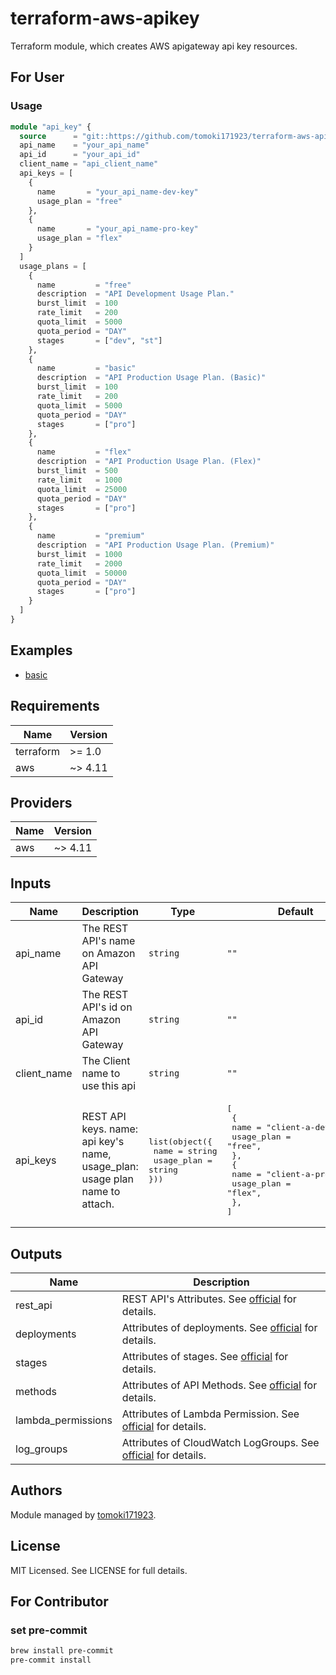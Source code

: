 # terraform-aws-apikey

Terraform module, which creates AWS apigateway api key resources.

## For User

### Usage

```terraform
module "api_key" {
  source      = "git::https://github.com/tomoki171923/terraform-aws-apikey.git?ref=v0.1.0"
  api_name    = "your_api_name"
  api_id      = "your_api_id"
  client_name = "api_client_name"
  api_keys = [
    {
      name       = "your_api_name-dev-key"
      usage_plan = "free"
    },
    {
      name       = "your_api_name-pro-key"
      usage_plan = "flex"
    }
  ]
  usage_plans = [
    {
      name         = "free"
      description  = "API Development Usage Plan."
      burst_limit  = 100
      rate_limit   = 200
      quota_limit  = 5000
      quota_period = "DAY"
      stages       = ["dev", "st"]
    },
    {
      name         = "basic"
      description  = "API Production Usage Plan. (Basic)"
      burst_limit  = 100
      rate_limit   = 200
      quota_limit  = 5000
      quota_period = "DAY"
      stages       = ["pro"]
    },
    {
      name         = "flex"
      description  = "API Production Usage Plan. (Flex)"
      burst_limit  = 500
      rate_limit   = 1000
      quota_limit  = 25000
      quota_period = "DAY"
      stages       = ["pro"]
    },
    {
      name         = "premium"
      description  = "API Production Usage Plan. (Premium)"
      burst_limit  = 1000
      rate_limit   = 2000
      quota_limit  = 50000
      quota_period = "DAY"
      stages       = ["pro"]
    }
  ]
}
```

## Examples

* [basic](https://github.com/tomoki171923/terraform-aws-apikey/tree/main/examples/basic/)

## Requirements

| Name      | Version |
| --------- | ------- |
| terraform | >= 1.0  |
| aws       | ~> 4.11 |

## Providers

| Name | Version |
| ---- | ------- |
| aws  | ~> 4.11 |

## Inputs

| Name        | Description                                                                 | Type                                                                      | Default                                                                                                                                                           | Required |
| ----------- | --------------------------------------------------------------------------- | ------------------------------------------------------------------------- | ----------------------------------------------------------------------------------------------------------------------------------------------------------------- | :------: |
| api_name    | The REST API's name on Amazon API Gateway                                   | `string` | `""` |   yes    |
| api_id      | The REST API's id on Amazon API Gateway                                     | `string` | `""` |   yes    |
| client_name | The Client name to use this api                                             | `string` | `""` |   yes    |
| api_keys    | REST API keys. name: api key's name, usage_plan: usage plan name to attach. | <pre>list(object({<br> name = string<br> usage_plan = string<br>}))</pre> | <pre>[<br> {<br> name = "client-a-dev-key", <br> usage_plan = "free", <br> }, <br> {<br> name = "client-a-pro-key", <br> usage_plan = "flex", <br> }, <br>]</pre> |    no    |

## Outputs

| Name               | Description                                                                                                                                                               |
| ------------------ | ------------------------------------------------------------------------------------------------------------------------------------------------------------------------- |
| rest_api           | REST API's Attributes. See [official](https://registry.terraform.io/providers/hashicorp/aws/latest/docs/resources/api_gateway_rest_api#attributes-reference) for details. |
| deployments        | Attributes of deployments. See [official](https://registry.terraform.io/providers/hashicorp/aws/latest/docs/resources/api_gateway_deployment) for details.                |
| stages             | Attributes of stages. See [official](https://registry.terraform.io/providers/hashicorp/aws/latest/docs/resources/api_gateway_stage) for details.                          |
| methods            | Attributes of API Methods. See [official](https://registry.terraform.io/providers/hashicorp/aws/latest/docs/resources/api_gateway_method_settings) for details.           |
| lambda_permissions | Attributes of Lambda Permission. See [official](https://registry.terraform.io/providers/hashicorp/aws/latest/docs/resources/lambda_permission) for details.               |
| log_groups         | Attributes of CloudWatch LogGroups. See [official](https://registry.terraform.io/providers/hashicorp/aws/latest/docs/resources/cloudwatch_log_group) for details.         |

## Authors

Module managed by [tomoki171923](https://github.com/tomoki171923).

## License

MIT Licensed. See LICENSE for full details.

## For Contributor

### set pre-commit

```bash
brew install pre-commit
pre-commit install
```
